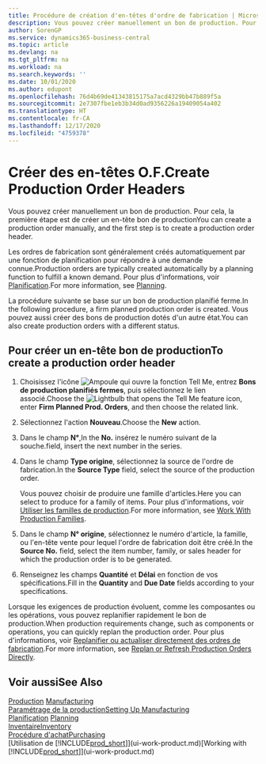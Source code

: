 ```yaml
---
title: Procédure de création d'en-têtes d'ordre de fabrication | Microsoft Docs
description: Vous pouvez créer manuellement un bon de production. Pour cela, la première étape est de créer un en-tête bon de production
author: SorenGP
ms.service: dynamics365-business-central
ms.topic: article
ms.devlang: na
ms.tgt_pltfrm: na
ms.workload: na
ms.search.keywords: ''
ms.date: 10/01/2020
ms.author: edupont
ms.openlocfilehash: 76d4b69de41343815175a7acd4329bb47b889f5a
ms.sourcegitcommit: 2e7307fbe1eb3b34d0ad9356226a19409054a402
ms.translationtype: HT
ms.contentlocale: fr-CA
ms.lasthandoff: 12/17/2020
ms.locfileid: "4759378"
---
```

# <a name="create-production-order-headers"></a><span data-ttu-id="6abdb-103">Créer des en-têtes O.F.</span><span class="sxs-lookup"><span data-stu-id="6abdb-103">Create Production Order Headers</span></span>
<span data-ttu-id="6abdb-104">Vous pouvez créer manuellement un bon de production. Pour cela, la première étape est de créer un en-tête bon de production</span><span class="sxs-lookup"><span data-stu-id="6abdb-104">You can create a production order manually, and the first step is to create a production order header.</span></span>

<span data-ttu-id="6abdb-105">Les ordres de fabrication sont généralement créés automatiquement par une fonction de planification pour répondre à une demande connue.</span><span class="sxs-lookup"><span data-stu-id="6abdb-105">Production orders are typically created automatically by a planning function to fulfill a known demand.</span></span> <span data-ttu-id="6abdb-106">Pour plus d'informations, voir [Planification](production-planning.md).</span><span class="sxs-lookup"><span data-stu-id="6abdb-106">For more information, see [Planning](production-planning.md).</span></span>   

<span data-ttu-id="6abdb-107">La procédure suivante se base sur un bon de production planifié ferme.</span><span class="sxs-lookup"><span data-stu-id="6abdb-107">In the following procedure, a firm planned production order is created.</span></span> <span data-ttu-id="6abdb-108">Vous pouvez aussi créer des bons de production dotés d'un autre état.</span><span class="sxs-lookup"><span data-stu-id="6abdb-108">You can also create production orders with a different status.</span></span>  

## <a name="to-create-a-production-order-header"></a><span data-ttu-id="6abdb-109">Pour créer un en-tête bon de production</span><span class="sxs-lookup"><span data-stu-id="6abdb-109">To create a production order header</span></span>  
1.  <span data-ttu-id="6abdb-110">Choisissez l'icône ![Ampoule qui ouvre la fonction Tell Me](media/ui-search/search_small.png "Dites-moi ce que vous voulez faire"), entrez **Bons de production planifiés fermes**, puis sélectionnez le lien associé.</span><span class="sxs-lookup"><span data-stu-id="6abdb-110">Choose the ![Lightbulb that opens the Tell Me feature](media/ui-search/search_small.png "Tell me what you want to do") icon, enter **Firm Planned Prod. Orders**, and then choose the related link.</span></span>  
2.  <span data-ttu-id="6abdb-111">Sélectionnez l'action **Nouveau**.</span><span class="sxs-lookup"><span data-stu-id="6abdb-111">Choose the **New** action.</span></span>  
3.  <span data-ttu-id="6abdb-112">Dans le champ **N°**,</span><span class="sxs-lookup"><span data-stu-id="6abdb-112">In the **No.**</span></span> <span data-ttu-id="6abdb-113">insérez le numéro suivant de la souche.</span><span class="sxs-lookup"><span data-stu-id="6abdb-113">field, insert the next number in the series.</span></span>  
4.  <span data-ttu-id="6abdb-114">Dans le champ **Type origine**, sélectionnez la source de l'ordre de fabrication.</span><span class="sxs-lookup"><span data-stu-id="6abdb-114">In the **Source Type** field, select the source of the production order.</span></span>

    <span data-ttu-id="6abdb-115">Vous pouvez choisir de produire une famille d'articles.</span><span class="sxs-lookup"><span data-stu-id="6abdb-115">Here you can select to produce for a family of items.</span></span> <span data-ttu-id="6abdb-116">Pour plus d'informations, voir [Utiliser les familles de production](production-how-work-family.md).</span><span class="sxs-lookup"><span data-stu-id="6abdb-116">For more information, see [Work With Production Families](production-how-work-family.md).</span></span>
5.  <span data-ttu-id="6abdb-117">Dans le champ **N° origine**, sélectionnez le numéro d'article, la famille, ou l'en-tête vente pour lequel l'ordre de fabrication doit être créé.</span><span class="sxs-lookup"><span data-stu-id="6abdb-117">In the **Source No.** field, select the item number, family, or sales header for which the production order is to be generated.</span></span>  
6.  <span data-ttu-id="6abdb-118">Renseignez les champs **Quantité** et **Délai** en fonction de vos spécifications.</span><span class="sxs-lookup"><span data-stu-id="6abdb-118">Fill in the **Quantity** and **Due Date** fields according to your specifications.</span></span>  

<span data-ttu-id="6abdb-119">Lorsque les exigences de production évoluent, comme les composantes ou les opérations, vous pouvez replanifier rapidement le bon de production.</span><span class="sxs-lookup"><span data-stu-id="6abdb-119">When production requirements change, such as components or operations, you can quickly replan the production order.</span></span> <span data-ttu-id="6abdb-120">Pour plus d'informations, voir [Replanifier ou actualiser directement des ordres de fabrication](production-how-to-replan-refresh-production-orders.md).</span><span class="sxs-lookup"><span data-stu-id="6abdb-120">For more information, see [Replan or Refresh Production Orders Directly](production-how-to-replan-refresh-production-orders.md).</span></span> 

## <a name="see-also"></a><span data-ttu-id="6abdb-121">Voir aussi</span><span class="sxs-lookup"><span data-stu-id="6abdb-121">See Also</span></span>  
<span data-ttu-id="6abdb-122">[Production](production-manage-manufacturing.md)  </span><span class="sxs-lookup"><span data-stu-id="6abdb-122">[Manufacturing](production-manage-manufacturing.md)  </span></span>  
[<span data-ttu-id="6abdb-123">Paramétrage de la production</span><span class="sxs-lookup"><span data-stu-id="6abdb-123">Setting Up Manufacturing</span></span>](production-configure-production-processes.md)  
<span data-ttu-id="6abdb-124">[Planification](production-planning.md)    </span><span class="sxs-lookup"><span data-stu-id="6abdb-124">[Planning](production-planning.md)    </span></span>  
[<span data-ttu-id="6abdb-125">Inventaire</span><span class="sxs-lookup"><span data-stu-id="6abdb-125">Inventory</span></span>](inventory-manage-inventory.md)  
[<span data-ttu-id="6abdb-126">Procédure d'achat</span><span class="sxs-lookup"><span data-stu-id="6abdb-126">Purchasing</span></span>](purchasing-manage-purchasing.md)  
<span data-ttu-id="6abdb-127">[Utilisation de [!INCLUDE[prod_short](includes/prod_short.md)]](ui-work-product.md)</span><span class="sxs-lookup"><span data-stu-id="6abdb-127">[Working with [!INCLUDE[prod_short](includes/prod_short.md)]](ui-work-product.md)</span></span>
